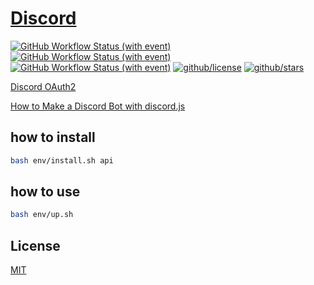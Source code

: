 # [Discord](https://www.npmjs.com/package/discord.js)

[![GitHub Workflow Status (with event)](https://img.shields.io/github/actions/workflow/status/brtmvdl/discord/docker-pull.yml?label=Docker%20pull&link=https%3A%2F%2Fgithub.com%2Fbrtmvdl%2Fdiscord%2Factions%2Fworkflows%2Fdocker-pull.yml)](https://github.com/brtmvdl/discord/blob/main/.github/workflows/docker-push.yml) [![GitHub Workflow Status (with event)](https://img.shields.io/github/actions/workflow/status/brtmvdl/discord/docker-push.yml?label=Docker%20push&link=https%3A%2F%2Fgithub.com%2Fbrtmvdl%2Fdiscord%2Factions%2Fworkflows%2Fdocker-push.yml)](https://github.com/brtmvdl/discord/actions/workflows/docker-push.yml) [![GitHub Workflow Status (with event)](https://img.shields.io/github/actions/workflow/status/brtmvdl/discord/github-release.yml?label=GitHub%20release&link=https%3A%2F%2Fgithub.com%2Fbrtmvdl%2Fdiscord%2Factions%2Fworkflows%2Fgithub-release.yml)](https://github.com/brtmvdl/discord/actions/workflows/github-release.yml) [![github/license](https://img.shields.io/github/license/brtmvdl/discord)](https://img.shields.io/github/license/brtmvdl/discord)  [![github/stars](https://img.shields.io/github/stars/brtmvdl/discord?style=social)](https://img.shields.io/github/stars/brtmvdl/discord?style=social)

[Discord OAuth2](https://discord.com/oauth2/authorize?client_id=<CLIENT_ID>&scope=bot&permissions=412317350976)

[How to Make a Discord Bot with discord.js](https://www.youtube.com/playlist?list=PLRqwX-V7Uu6avBYxeBSwF48YhAnSn_sA4)

## how to install

```sh
bash env/install.sh api 
```

## how to use

```sh
bash env/up.sh
```

## License

[MIT](./LICENSE)
